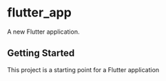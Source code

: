 # flutter_app

A new Flutter application.

## Getting Started

This project is a starting point for a Flutter application
